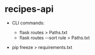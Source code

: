 # recipes-api

* CLI commands: 
  * flask routes > Paths.txt
  * flask routes --sort rule > Paths.txt  

* pip freeze > requirements.txt